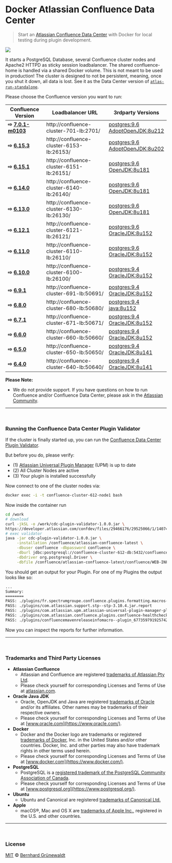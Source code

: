 # Docker Atlassian Confluence Data Center

> Start an [Atlassian Confluence Data Center](https://de.atlassian.com/enterprise/data-center) with Docker for local testing during plugin development.

[![](https://codeclou.github.io/docker-atlassian-confluence-data-center/img/github-product-logo-docker-atlassian-confluence.png)](https://github.com/codeclou/docker-atlassian-confluence-data-center)

It starts a PostgreSQL Database, several Confluence cluster nodes and Apache2 HTTPD as sticky session loadbalancer. The shared confluence-home is handled via a shared Docker volume. This is not meant to be used in production! The cluster is designed to not be persistent, meaning, once you shut it down, all data is lost. See it as the Data Center version of [`atlas-run-standalone`](https://developer.atlassian.com/docs/developer-tools/working-with-the-sdk/command-reference/atlas-run-standalone).

Please choose the Confluence version you want to run:

|Confluence Version |  Loadbalancer URL | 3rdparty Versions |
|-------------------|------------|-----------------|
| **⇨ [7.0.1-m0103](https://github.com/codeclou/docker-atlassian-confluence-data-center/tree/master/7.0.1-m0103)** |  http://confluence-cluster-701-lb:2701/ | [postgres:9.6](https://hub.docker.com/_/postgres/) <br> [AdoptOpenJDK:8u212](https://github.com/codeclou/docker-atlassian-base-images/blob/confluence-7.0.1-m0103/Dockerfile) |
| **⇨ [6.15.3](https://github.com/codeclou/docker-atlassian-confluence-data-center/tree/master/6.15.3)** |  http://confluence-cluster-6153-lb:26153/ | [postgres:9.6](https://hub.docker.com/_/postgres/) <br> [AdoptOpenJDK:8u202](https://github.com/codeclou/docker-atlassian-base-images/blob/confluence-6.15.3/Dockerfile) |
| **⇨ [6.15.1](https://github.com/codeclou/docker-atlassian-confluence-data-center/tree/master/6.15.1)** |  http://confluence-cluster-6151-lb:26151/ | [postgres:9.6](https://hub.docker.com/_/postgres/) <br> [OpenJDK:8u181](https://github.com/codeclou/docker-atlassian-base-images/blob/confluence-6.15.1/Dockerfile) |
| **⇨ [6.14.0](https://github.com/codeclou/docker-atlassian-confluence-data-center/tree/master/6.14.0)** |  http://confluence-cluster-6140-lb:26140/ | [postgres:9.6](https://hub.docker.com/_/postgres/) <br> [OpenJDK:8u181](https://github.com/codeclou/docker-atlassian-base-images/blob/confluence-6.14.0/Dockerfile) |
| **⇨ [6.13.0](https://github.com/codeclou/docker-atlassian-confluence-data-center/tree/master/6.13.0)** |  http://confluence-cluster-6130-lb:26130/ | [postgres:9.6](https://hub.docker.com/_/postgres/) <br> [OpenJDK:8u181](https://github.com/codeclou/docker-atlassian-base-images/blob/confluence-6.13.0/Dockerfile) |
| **⇨ [6.12.1](https://github.com/codeclou/docker-atlassian-confluence-data-center/tree/master/6.12.1)** |  http://confluence-cluster-6121-lb:26121/ | [postgres:9.6](https://hub.docker.com/_/postgres/) <br> [OracleJDK:8u152](https://github.com/codeclou/docker-atlassian-base-images/blob/confluence-6.12.1/Dockerfile) |
| **⇨ [6.11.0](https://github.com/codeclou/docker-atlassian-confluence-data-center/tree/master/6.11.0)** |  http://confluence-cluster-6110-lb:26110/ | [postgres:9.6](https://hub.docker.com/_/postgres/) <br> [OracleJDK:8u152](https://github.com/codeclou/docker-atlassian-base-images/blob/confluence-6.11.0/Dockerfile) |
| **⇨ [6.10.0](https://github.com/codeclou/docker-atlassian-confluence-data-center/tree/master/6.10.0)** |  http://confluence-cluster-6100-lb:26100/ | [postgres:9.4](https://hub.docker.com/_/postgres/) <br> [OracleJDK:8u152](https://github.com/codeclou/docker-atlassian-base-images/blob/confluence-6.10.0/Dockerfile) |
| **⇨ [6.9.1](https://github.com/codeclou/docker-atlassian-confluence-data-center/tree/master/6.9.1)** |  http://confluence-cluster-691-lb:50691/ | [postgres:9.4](https://hub.docker.com/_/postgres/) <br> [OracleJDK:8u152](https://github.com/codeclou/docker-atlassian-base-images/blob/confluence-6.9.1/Dockerfile) |
| **⇨ [6.8.0](https://github.com/codeclou/docker-atlassian-confluence-data-center/tree/master/6.8.0)** | http://confluence-cluster-680-lb:50680/ | [postgres:9.4](https://hub.docker.com/_/postgres/) <br> [java:8u152](https://github.com/codeclou/docker-atlassian-base-images/blob/confluence-6.8.0/Dockerfile) |
| **⇨ [6.7.1](https://github.com/codeclou/docker-atlassian-confluence-data-center/tree/master/6.7.1)** |  http://confluence-cluster-671-lb:50671/ | [postgres:9.4](https://hub.docker.com/_/postgres/) <br> [OracleJDK:8u152](https://github.com/codeclou/docker-atlassian-base-images/blob/confluence-6.7.1/Dockerfile) |
| **⇨ [6.6.0](https://github.com/codeclou/docker-atlassian-confluence-data-center/tree/master/6.6.0)** |  http://confluence-cluster-660-lb:50660/ | [postgres:9.4](https://hub.docker.com/_/postgres/) <br> [OracleJDK:8u152](https://github.com/codeclou/docker-atlassian-base-images/blob/confluence-6.6.0/Dockerfile) |
| **⇨ [6.5.0](https://github.com/codeclou/docker-atlassian-confluence-data-center/tree/master/6.5.0)** |   http://confluence-cluster-650-lb:50650/ | [postgres:9.4](https://hub.docker.com/_/postgres/) <br> [OracleJDK:8u141](https://github.com/codeclou/docker-atlassian-base-images/blob/confluence-6.4.0/Dockerfile) |
| **⇨ [6.4.0](https://github.com/codeclou/docker-atlassian-confluence-data-center/tree/master/6.4.0)** |   http://confluence-cluster-640-lb:50640/ | [postgres:9.4](https://hub.docker.com/_/postgres/) <br> [OracleJDK:8u141](https://github.com/codeclou/docker-atlassian-base-images/blob/confluence-6.4.0/Dockerfile) |


**Please Note:**
 * We do not provide support. If you have questions on how to run Confluence and/or Confluence Data Center, please ask in the
[Atlassian Community](https://community.atlassian.com/).

-----

&nbsp;

### Running the Confluence Data Center Plugin Validator

If the cluster is finally started up, you can run the [Confluence Data Center Plugin Validator](https://developer.atlassian.com/confdev/development-resources/confluence-developer-faq/how-do-i-ensure-my-add-on-works-properly-in-a-cluster/confluence-data-center-plugin-validator).

But before you do, please verify:

 * (1) [Atlassian Universal Plugin Manager](https://marketplace.atlassian.com/plugins/com.atlassian.upm.atlassian-universal-plugin-manager-plugin/server/overview) (UPM) is up to date
 * (2) All Cluster Nodes are active
 * (3) Your plugin is installed successfully

Now connect to one of the cluster nodes via:

```bash
docker exec -i -t confluence-cluster-612-node1 bash
```
Now inside the container run

```bash
cd /work
# download
curl -jkSL -o /work/cdc-plugin-validator-1.0.0.jar \
https://developer.atlassian.com/confdev/files/29466176/29525066/1/1407451934928/cdc-plugin-validator-1.0.0.jar
# exec validator
java -jar cdc-plugin-validator-1.0.0.jar \
     -installation /confluence/atlassian-confluence-latest \
     -dbuser confluence -dbpassword confluence \
     -dburl jdbc:postgresql://confluence-cluster-612-db:5432/confluence \
     -dbdriver org.postgresql.Driver \
     -dbfile /confluence/atlassian-confluence-latest/confluence/WEB-INF/lib/postgresql-9.4.1212.jar
```

You should get an output for your Plugin. For one of my Plugins the output looks like so:

```txt
...
Summary:
========
PASS: ./plugins/fr.spectrumgroupe.confluence.plugins.formatting.macros--plugin.8952733569564445853.formatting.macros-1.0.13.jar.report
PASS: ./plugins/com.atlassian.support.stp--stp-3.10.4.jar.report
PASS: ./plugins/com.atlassian.upm.atlassian-universal-plugin-manager-plugin--plugin.1480744321619799648.atlassian-universal-plugin-manager-plugin-2.22.2.jar.report
PASS: ./plugins/com.atlassian.confluence.plugins.confluence-healthcheck-plugin--confluence-healthcheck-plugin-2.4.1.jar.report
PASS: ./plugins/confluencemavenreleaseinfomacro--plugin_6773597919257421869_confluence-maven-release-info-macro-1.5.2.jar.report
```

Now you can inspect the reports for further information.

-----

&nbsp;

### Trademarks and Third Party Licenses

 * **Atlassian Confluence**
   * Atlassian and Confluence are registered [trademarks of Atlassian Pty Ltd](https://de.atlassian.com/legal/trademark).
   * Please check yourself for corresponding Licenses and Terms of Use at [atlassian.com](https://atlassian.com).
 * **Oracle Java JDK**
   * Oracle, OpenJDK and Java are registered [trademarks of Oracle](https://www.oracle.com/legal/trademarks.html) and/or its affiliates. Other names may be trademarks of their respective owners.
   * Please check yourself for corresponding Licenses and Terms of Use at [www.oracle.com](https://www.oracle.com/).
 * **Docker**
   * Docker and the Docker logo are trademarks or registered [trademarks of Docker](https://www.docker.com/trademark-guidelines), Inc. in the United States and/or other countries. Docker, Inc. and other parties may also have trademark rights in other terms used herein.
   * Please check yourself for corresponding Licenses and Terms of Use at [www.docker.com](https://www.docker.com/).
 * **PostgreSQL**
   * PostgreSQL is a [registered trademark of the PostgreSQL Community Association of Canada](https://wiki.postgresql.org/wiki/Trademark_Policy).
   * Please check yourself for corresponding Licenses and Terms of Use at [www.postgresql.org](https://www.postgresql.org/).
 * **Ubuntu**
   * Ubuntu and Canonical are registered [trademarks of Canonical Ltd.](https://www.ubuntu.com/legal/short-terms)
 * **Apple**
   * macOS®, Mac and OS X are [trademarks of Apple Inc.](http://www.apple.com/legal/intellectual-property/trademark/appletmlist.html), registered in the U.S. and other countries.

-----

&nbsp;

### License

[MIT](https://github.com/codeclou/docker-atlassian-confluence-data-center/blob/master/LICENSE) © [Bernhard Grünewaldt](https://github.com/clouless)
